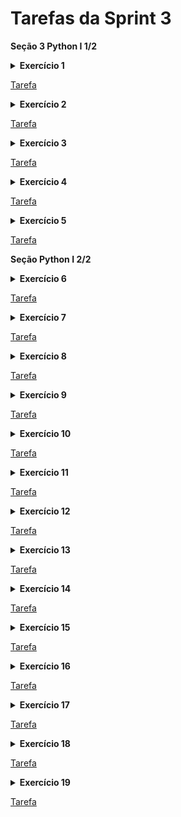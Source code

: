 # Tarefas da Sprint 3

**Seção 3 Python I 1/2**

<details>
<summary>
<b>Exercício 1</b>
</summary>

Escreva um código Python que imprime o nome e a idade do
João de 37 anos e imprime o ano em que ele completará 100 anos.

Dica: você pode ler strings digitadas no teclado utilizando a função
builtin input('mensagem'). Lembre-se de converter números para seu
respectivo tipo (int ou float) antes fazer operações aritméticas.

</details>

[Tarefa](https://github.com/telmacarvalho/programa_de_bolsas_compass/blob/main/Python/Data_%26_Analytics/Ex1.py)

<details>
<summary>
<b>Exercício 2</b>
</summary>

Escreva um código Python que verifica se os números 0, 7851
e 9 elevado na potência 3  são pares ou ímpares.
Para cada número, imprima o Par: ou Ímpar: e o número correspondente.

Exemplo de formato de saída:

Par: 2

Ímpar: 3

</details>

[Tarefa](https://github.com/telmacarvalho/programa_de_bolsas_compass/blob/main/Python/Data_%26_Analytics/Ex2.py)

<details>
<summary>
<b>Exercício 3</b>
</summary>

Escreva um código Python que imprime os números pares de 0 até 20
(incluso).

Dica: olhe a documentação da função range().
</details>

[Tarefa](https://github.com/telmacarvalho/programa_de_bolsas_compass/blob/main/Python/Data_%26_Analytics/Ex3.py)

<details>
<summary>
<b>Exercício 4</b>
</summary>

Escreva um código Python que imprime todos os números primos
de 0 até 100.

</details>

[Tarefa](https://github.com/telmacarvalho/programa_de_bolsas_compass/blob/main/Python/Data_%26_Analytics/Ex4.py)

<details>
<summary>
<b>Exercício 5</b>
</summary>

Escreva um código Python que tem 3 variáveis dia (22),
mês(10) e ano(2022) e imprime a data completa no formato a seguir:
Exemplo: 22/10/2022

</details>

[Tarefa](https://github.com/telmacarvalho/programa_de_bolsas_compass/blob/main/Python/Data_%26_Analytics/Ex5.py)


**Seção  Python I 2/2**

<details>
<summary>
<b>Exercício 6</b>
</summary>

Dada duas listas como as no exemplo abaixo:

a = [1, 1, 2, 3, 5, 8, 14, 21, 34, 55, 89]
b = [1, 2, 3, 4, 5, 6, 7, 8, 9, 10, 11, 12, 13, 14, 15]

Escreva um programa que retorne o que ambas as listas têm em comum
(sem repetições).
O seu programa deve funcionar para listas de qualquer tamanho.


</details>

[Tarefa](https://github.com/telmacarvalho/programa_de_bolsas_compass/blob/main/Python/Data_%26_Analytics/Ex6.py)

<details>
<summary>
<b>Exercício 7</b>
</summary>

Dada a seguinte lista:

a = [1, 4, 9, 16, 25, 36, 49, 64, 81, 100]

Faça um programa que gere uma nova lista contendo apenas números ímpares.

</details>

[Tarefa](https://github.com/telmacarvalho/programa_de_bolsas_compass/blob/main/Python/Data_%26_Analytics/Ex7.py)

<details>
<summary>
<b>Exercício 8</b>
</summary>

Verifique se cada uma das palavras da lista ['maça', 'arara', 'audio',
'radio', 'radar', 'moto'] é ou não um palíndromo.

Obs: Palíndromo é uma palavra que permanece igual se lida de traz pra frente.


</details>

[Tarefa](https://github.com/telmacarvalho/programa_de_bolsas_compass/blob/main/Python/Data_%26_Analytics/Ex8.py)

<details>
<summary>
<b>Exercício 9</b>
</summary>

Dada as listas a seguir:

primeirosNomes = ['Joao', 'Douglas', 'Lucas', 'José']
sobreNomes = ['Soares', 'Souza', 'Silveira', 'Pedreira']
idades = [19, 28, 25, 31]

Faça um programa que imprima o dados na seguinte estrutura:
"índice - primeiroNome sobreNome está com idade anos".

Exemplo:
0 - João Soares está com 19 anos

</details>

[Tarefa](https://github.com/telmacarvalho/programa_de_bolsas_compass/blob/main/Python/Data_%26_Analytics/Ex9.py)


<details>
<summary>
<b>Exercício 10</b>
</summary>

Escreva uma função que recebe uma lista e retorna uma nova lista sem
elementos duplicados. Utilize a lista a seguir para testar sua função.

['abc', 'abc', 'abc', '123', 'abc', '123', '123']

</details>

[Tarefa](https://github.com/telmacarvalho/programa_de_bolsas_compass/blob/main/Python/Data_%26_Analytics/Ex10.py)


<details>
<summary>
<b>Exercício 11</b>
</summary>

Escreva um programa que lê o conteúdo do arquivo texto arquivo_texto.txt e
imprime o seu conteúdo.

Dica: leia a documentação da função
<https://docs.python.org/3/library/functions.html#open>

</details>

[Tarefa](https://github.com/telmacarvalho/programa_de_bolsas_compass/blob/main/Python/Data_%26_Analytics/Ex11.py)


<details>
<summary>
<b>Exercício 12</b>
</summary>

Leia o arquivo person.json, faça o parsing e imprima seu conteúdo.

Dica: leia a documentação do pacote
<https://docs.python.org/3/library/json.html>

</details>

[Tarefa](https://github.com/telmacarvalho/programa_de_bolsas_compass/blob/main/Python/Data_%26_Analytics/Ex12.py)


<details>
<summary>
<b>Exercício 13</b>
</summary>

Implemente a função my_map(list, f) que recebe uma lista como primeiro
argumento e uma função como segundo argumento. Esta função aplica a função
recebida para cada valor da lista recebida e retorna o resultado em uma nova
lista.

Teste sua função com a lista de entrada [1, 2, 3, 4, 5, 6, 7, 8, 9, 10] e
com uma função que potência de 2 para cada valor.

</details>

[Tarefa](https://github.com/telmacarvalho/programa_de_bolsas_compass/blob/main/Python/Data_%26_Analytics/Ex13.py)


<details>
<summary>
<b>Exercício 14</b>
</summary>

Escreva uma função que recebe um número variável de parâmetros não nomeados
e um número variado de parâmetros nomeados e imprime o valor de cada
parâmetro recebido.

Teste sua função com os seguintes parâmetros:


(1, 3, 4, 'hello', parametro_nomeado='alguma coisa', x=20)


Teste sua função com a lista de entrada [1, 2, 3, 4, 5, 6, 7, 8, 9, 10] e
com uma função que potência de 2 para cada valor.

</details>

[Tarefa](https://github.com/telmacarvalho/programa_de_bolsas_compass/blob/main/Python/Data_%26_Analytics/Ex14.py)


<details>
<summary>
<b>Exercício 15</b>
</summary>

Implemente a classe Lampada. A classe Lâmpada recebe um booleano no seu
construtor, True se a lâmpada estiver ligada, False caso esteja desligada.

A classe Lampada possuí os seguintes métodos:

* liga(): muda o estado da lâmpada para ligada

* desliga(): muda o estado da lâmpada para desligada

* esta_ligada(): retorna verdadeiro se a lâmpada estiver ligada, falso caso
contrário

Para testar sua classe:

1. Ligue a Lampada

2. Imprima: A lâmpada está ligada? True

3. Desligue a Lampada

4. Imprima: A lâmpada ainda está ligada? False

</details>

[Tarefa](https://github.com/telmacarvalho/programa_de_bolsas_compass/blob/main/Python/Data_%26_Analytics/Ex15.py)


<details>
<summary>
<b>Exercício 16</b>
</summary>

Escreva uma função que recebe uma string de números separados por vírgula e
retorne a soma de todos eles. Depois imprima a soma dos valores.

A string deve ter valor  "1,3,4,6,10,76"
</details>

[Tarefa](https://github.com/telmacarvalho/programa_de_bolsas_compass/blob/main/Python/Data_%26_Analytics/Ex16.py)


<details>
<summary>
<b>Exercício 17</b>
</summary>

Escreva uma função que recebe como parâmetro uma lista e retorna 3 listas:
a lista recebida dividida em 3 partes iguais. Teste sua implementação com
a lista abaixo

lista = [1, 2, 3, 4, 5, 6, 7, 8, 9, 10, 11, 12]
</details>

[Tarefa](https://github.com/telmacarvalho/programa_de_bolsas_compass/blob/main/Python/Data_%26_Analytics/Ex17.py)


<details>
<summary>
<b>Exercício 18</b>
</summary>

Dado o dicionário a seguir:

speed = {'jan':47, 'feb':52, 'march':47, 'April':44, 'May':52, 'June':53,
'july':54, 'Aug':44, 'Sept':54}

Crie uma lista com todos os valores (não as chaves!) e coloque numa lista de
forma que não haja valores duplicados.

</details>

[Tarefa](https://github.com/telmacarvalho/programa_de_bolsas_compass/blob/main/Python/Data_%26_Analytics/Ex18.py)


<details>
<summary>
<b>Exercício 19</b>
</summary>

Calcule o valor mínimo, valor máximo, valor médio e a mediana da lista
gerada na célula abaixo:

Obs.: Lembrem-se, para calcular a mediana a lista deve estar ordenada!

```python
import random
# amostra aleatoriamente 50 números do intervalo 0...500
random_list = random.sample(range(500),50)
```

Use as variáveis abaixo para representar cada operação matemática
</details>

[Tarefa](https://github.com/telmacarvalho/programa_de_bolsas_compass/blob/main/Python/Data_%26_Analytics/Ex19.py)
